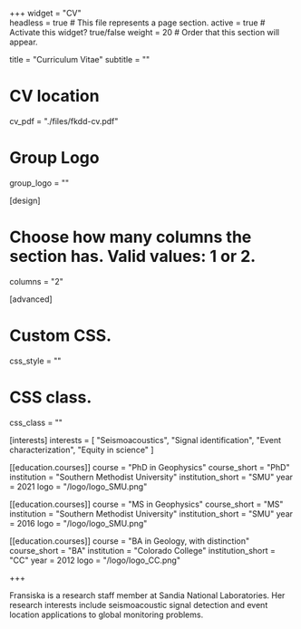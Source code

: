+++
widget = "CV"  
headless = true  # This file represents a page section.
active = true  # Activate this widget? true/false
weight = 20  # Order that this section will appear.

title = "Curriculum Vitae"
subtitle = ""

# CV location
cv_pdf = "./files/fkdd-cv.pdf"

# Group Logo
group_logo = ""

[design]
  # Choose how many columns the section has. Valid values: 1 or 2.
  columns = "2"

[advanced]
 # Custom CSS. 
 css_style = ""
 
 # CSS class.
 css_class = ""
 
[interests]
  interests = [
    "Seismoacoustics",
    "Signal identification",
    "Event characterization",
    "Equity in science"
  ]

[[education.courses]]
  course = "PhD in Geophysics"
  course_short = "PhD"
  institution = "Southern Methodist University"
  institution_short = "SMU"
  year = 2021
  logo = "/logo/logo_SMU.png"

[[education.courses]]
  course = "MS in Geophysics"
  course_short = "MS"
  institution = "Southern Methodist University"
  institution_short = "SMU"
  year = 2016
  logo = "/logo/logo_SMU.png"

[[education.courses]]
  course = "BA in Geology, with distinction"
  course_short = "BA"
  institution = "Colorado College"
  institution_short = "CC"
  year = 2012
  logo = "/logo/logo_CC.png"


+++

Fransiska is a research staff member at Sandia National Laboratories. Her research interests include seismoacoustic signal detection and event location applications to global monitoring problems.
